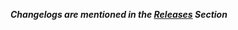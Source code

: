 ***Changelogs are mentioned in the [Releases](https://github.com/saurabhdaware/DEV-widget/releases) Section***